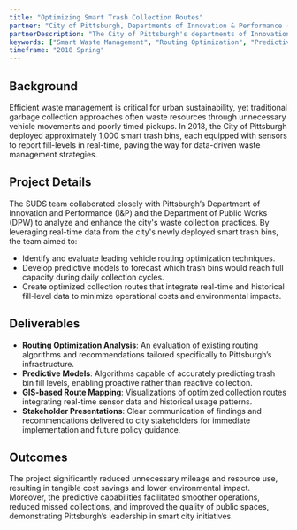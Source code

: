 ```yaml
---
title: "Optimizing Smart Trash Collection Routes"
partner: "City of Pittsburgh, Departments of Innovation & Performance (I&P) and Public Works (DPW)"
partnerDescription: "The City of Pittsburgh's departments of Innovation & Performance and Public Works collaborate to enhance municipal operations through technology and innovative practices, aiming to improve city services efficiency and sustainability."
keywords: ["Smart Waste Management", "Routing Optimization", "Predictive Modeling", "GIS Mapping"]
timeframe: "2018 Spring"
---
```


## Background

Efficient waste management is critical for urban sustainability, yet traditional garbage collection approaches often waste resources through unnecessary vehicle movements and poorly timed pickups. In 2018, the City of Pittsburgh deployed approximately 1,000 smart trash bins, each equipped with sensors to report fill-levels in real-time, paving the way for data-driven waste management strategies.

## Project Details

The SUDS team collaborated closely with Pittsburgh’s Department of Innovation and Performance (I&P) and the Department of Public Works (DPW) to analyze and enhance the city's waste collection practices. By leveraging real-time data from the city's newly deployed smart trash bins, the team aimed to:

- Identify and evaluate leading vehicle routing optimization techniques.
- Develop predictive models to forecast which trash bins would reach full capacity during daily collection cycles.
- Create optimized collection routes that integrate real-time and historical fill-level data to minimize operational costs and environmental impacts.

## Deliverables

- **Routing Optimization Analysis**: An evaluation of existing routing algorithms and recommendations tailored specifically to Pittsburgh’s infrastructure.
- **Predictive Models**: Algorithms capable of accurately predicting trash bin fill levels, enabling proactive rather than reactive collection.
- **GIS-based Route Mapping**: Visualizations of optimized collection routes integrating real-time sensor data and historical usage patterns.
- **Stakeholder Presentations**: Clear communication of findings and recommendations delivered to city stakeholders for immediate implementation and future policy guidance.

## Outcomes

The project significantly reduced unnecessary mileage and resource use, resulting in tangible cost savings and lower environmental impact. Moreover, the predictive capabilities facilitated smoother operations, reduced missed collections, and improved the quality of public spaces, demonstrating Pittsburgh’s leadership in smart city initiatives.
